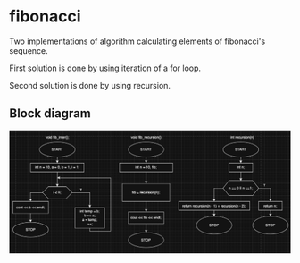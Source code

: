 # fibonacci

Two implementations of algorithm calculating elements of fibonacci's sequence.

First solution is done by using iteration of a for loop.
 
Second solution is done by using recursion.

## Block diagram

![fibonacci algorithm block diagram](../../images/fibonacci.png)
